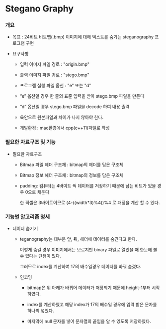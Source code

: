 # Stegano Graphy

### 개요
  * 목표 : 24비트 비트맵(.bmp) 이미지에 대해 텍스트를 숨기는 steganography 프로그램 구현
  
  * 요구사항
   
    * 입력 이미지 파일 경로 : "origin.bmp"
   
    * 출력 이미지 파일 경로 : "stego.bmp"
    
    * 프로그램 실행 파일 옵션 : "e" 또는 "d"
    
    * “e” 옵션일 경우 한 줄의 표준 입력을 받아 stego.bmp 파일을 만든다
    
    * “d” 옵션일 경우 stego.bmp 파일을 decode 하여 내용 출력
    
    * 육안으로 원본파일과 차이가 나지 않아야 한다.
    
    * 개발환경 : mac환경에서 cpp(c++11)파일로 작성
 
### 필요한 자료구조 및 기능
  * 필요한 자료구조
   
    * Bitmap 파일 헤더 구조체 : bitmap의 헤더를 담은 구조체
   
    * Bitmap 정보 헤더 구조체 : bitmap의 정보를 담은 구조체
   
    * padding: 컴퓨터는 4바이트 씩 데이터를 저장하기 때문에 남는 비트가 있을 경우 0으로 채운다
              
      한 픽셀은 3바이트이므로 (4-((width*3)%4))%4 로 패딩을 계산 할 수 있다.
 
### 기능별 알고리즘 명세
  * 데이터 숨기기
   
    * teganography는 대부분 앞, 뒤, 헤더에 데이터를 숨긴다고 한다. 
   
      이렇게 숨길 경우 이미지에서는 모르지만 binary 파일로 열었을 때 한눈에 볼 수 있다는 단점이 있다. 
     
      그러므로 index를 계산하여 17의 배수일경우 데이터를 바꿔 숨겼다.
      
    * 인코딩
    
      * bitmap은 위 아래가 바뀌어 데이터가 저장되기 때문에 height-1부터 시작하였다.
      
      * index를 계산하였고 해당 index가 17의 배수일 경우에 입력 받은 문자를 하나씩 넣었다.
      
      * 마지막에 null 문자를 넣어 문자열의 끝임을 알 수 있도록 저장하였다.

          
          

 
